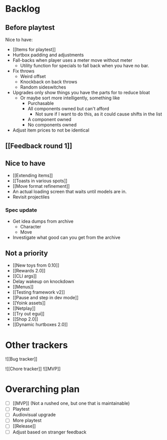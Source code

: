 # Backlog
## Before playtest
Nice to have:
- [[Items for playtest]]
- Hurtbox padding and adjustments
- Fall-backs when player uses a meter move without meter
	- Utility function for specials to fall back when you have no bar.
- Fix throws
	- Weird offset
	- Knockback on back throws
	- Random sideswitches
- Upgrades only show things you have the parts for to reduce bloat
	- Or maybe sort more intelligently, something like
		- Purchasable
		- All components owned but can't afford
			- Not sure if I want to do this, as it could cause shifts in the list
		- A component owned
		- No components owned
- Adjust item prices to not be identical

## [[Feedback round 1]]

## Nice to have
- [[Extending items]]
- [[Toasts in various spots]]
- [[Move format refinement]]
- An actual loading screen that waits until models are in.
- Revisit projectiles

### Spec update
- Get idea dumps from archive
	- Character
	- Move
- Investigate what good can you get from the archive

## Not a priority
- [[New toys from 0.10]]
- [[Rewards 2.0]]
- [[CLI args]]
- Delay wakeup on knockdown
- [[Menus]]
- [[Testing framework v2]]
- [[Pause and step in dev mode]]
- [[Yoink assets]]
- [[Netplay]]
- [[Try out egui]]
- [[Shop 2.0]]
- [[Dynamic hurtboxes 2.0]]

# Other trackers
![[Bug tracker]]

![[Chore tracker]]
![[MVP]]

# Overarching plan
- [ ] [[MVP]] (Not a rushed one, but one that is maintainable)
- [ ] Playtest
- [ ] Audiovisual upgrade
- [ ] More playtest
- [ ] [[Release]]
- [ ] Adjust based on stranger feedback
